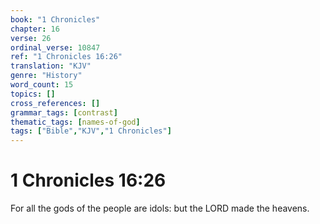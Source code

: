 ```yaml
---
book: "1 Chronicles"
chapter: 16
verse: 26
ordinal_verse: 10847
ref: "1 Chronicles 16:26"
translation: "KJV"
genre: "History"
word_count: 15
topics: []
cross_references: []
grammar_tags: [contrast]
thematic_tags: [names-of-god]
tags: ["Bible","KJV","1 Chronicles"]
---
```


# 1 Chronicles 16:26

For all the gods of the people are idols: but the LORD made the heavens.
